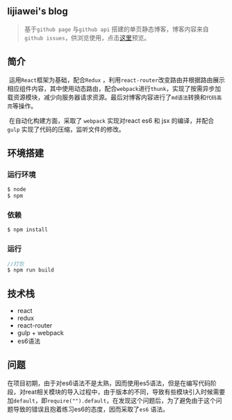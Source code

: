 ## lijiawei's blog

> 基于`github page` 与`github api` 搭建的单页静态博客，博客内容来自`github issues`，供浏览使用，点击[这里](https://lijiawei0602.github.io)预览。

## 简介

​	运用`React`框架为基础，配合`Redux` ，利用`react-router`改变路由并根据路由展示相应组件内容，其中使用动态路由，配合`webpack`进行`thunk`，实现了按需异步加载资源模块，减少向服务器请求资源。最后对博客内容进行了`md语法`转换和`代码高亮`等操作。

​	在自动化构建方面，采取了 `webpack` 实现对react es6 和 jsx 的编译，并配合`gulp` 实现了代码的压缩，监听文件的修改。

## 环境搭建

### 运行环境

```javascript
$ node
$ npm
```

### 依赖

```javascript
$ npm install
```

### 运行

```javascript
//打包
$ npm run build
```



## 技术栈

- react
- redux
- react-router
- gulp + webpack
- es6语法

## 问题

​	在项目初期，由于对es6语法不是太熟，因而使用es5语法，但是在编写代码阶段，对reat相关模块的导入过程中，由于版本的不同，导致有些模块引入时候需要加`default`，即`require("").default`，在发现这个问题后，为了避免由于这个问题导致的错误且抱着练习es6的态度，因而采取了`es6` 语法。